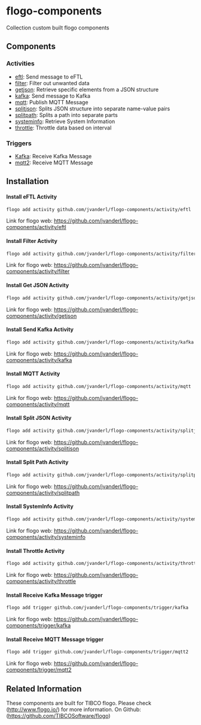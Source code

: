# flogo-components
Collection custom built flogo components

## Components

### Activities
* [eftl](activity/eftl): Send message to eFTL
* [filter](activity/filter): Filter out unwanted data
* [getjson](activity/getjson): Retrieve specific elements from a JSON structure
* [kafka](activity/kafka): Send message to Kafka
* [mqtt](activity/mqtt): Publish MQTT Message
* [splitjson](activity/splitjson): Splits JSON structure into separate name-value pairs
* [splitpath](activity/splitpath): Splits a path into separate parts
* [systeminfo](activity/systeminfo): Retrieve System Information
* [throttle](activity/throttle): Throttle data based on interval

### Triggers
* [Kafka](trigger/kafka): Receive Kafka Message
* [mqtt2](trigger/mqtt2): Receive MQTT Message

## Installation

#### Install eFTL Activity
```bash
flogo add activity github.com/jvanderl/flogo-components/activity/eftl
```
Link for flogo web: https://github.com/jvanderl/flogo-components/activity/eftl

#### Install Filter Activity
```bash
flogo add activity github.com/jvanderl/flogo-components/activity/filter
```
Link for flogo web: https://github.com/jvanderl/flogo-components/activity/filter

#### Install Get JSON Activity
```bash
flogo add activity github.com/jvanderl/flogo-components/activity/getjson
```
Link for flogo web: https://github.com/jvanderl/flogo-components/activity/getjson

#### Install Send Kafka Activity
```bash
flogo add activity github.com/jvanderl/flogo-components/activity/kafka
```
Link for flogo web: https://github.com/jvanderl/flogo-components/activity/kafka

#### Install MQTT Activity
```bash
flogo add activity github.com/jvanderl/flogo-components/activity/mqtt
```
Link for flogo web: https://github.com/jvanderl/flogo-components/activity/mqtt

#### Install Split JSON Activity
```bash
flogo add activity github.com/jvanderl/flogo-components/activity/splitjson
```
Link for flogo web: https://github.com/jvanderl/flogo-components/activity/splitjson

#### Install Split Path Activity
```bash
flogo add activity github.com/jvanderl/flogo-components/activity/splitpath
```
Link for flogo web: https://github.com/jvanderl/flogo-components/activity/splitpath

#### Install SystemInfo Activity
```bash
flogo add activity github.com/jvanderl/flogo-components/activity/systeminfo
```
Link for flogo web: https://github.com/jvanderl/flogo-components/activity/systeminfo

#### Install Throttle Activity
```bash
flogo add activity github.com/jvanderl/flogo-components/activity/throttle
```
Link for flogo web: https://github.com/jvanderl/flogo-components/activity/throttle

#### Install Receive Kafka Message trigger
```bash
flogo add trigger github.com/jvanderl/flogo-components/trigger/kafka
```
Link for flogo web: https://github.com/jvanderl/flogo-components/trigger/kafka

#### Install Receive MQTT Message trigger
```bash
flogo add trigger github.com/jvanderl/flogo-components/trigger/mqtt2
```
Link for flogo web: https://github.com/jvanderl/flogo-components/trigger/mqtt2

## Related Information
These components are built for TIBCO flogo.
Please check (http://www.flogo.io/) for more information.
On Github: (https://github.com/TIBCOSoftware/flogo)
